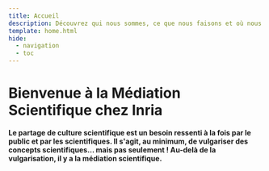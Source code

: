 ```yaml
---
title: Accueil
description: Découvrez qui nous sommes, ce que nous faisons et où nous trouver.
template: home.html
hide:
  - navigation
  - toc
---
```




# Bienvenue à la Médiation Scientifique chez Inria

**Le partage de culture scientifique est un besoin ressenti à la fois par le public et par les scientifiques. Il s'agit, au minimum, de vulgariser des concepts scientifiques… mais pas seulement ! Au-delà de la vulgarisation, il y a la médiation scientifique.**